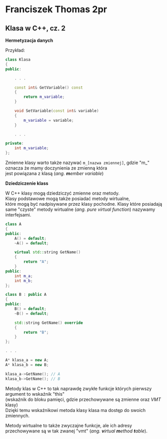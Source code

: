 # Franciszek Thomas 2pr

## **Klasa w C++, cz. 2**

**Hermetyzacja danych**

Przykład:

```cpp
class Klasa
{
public:

    . . .

    const int& GetVariable() const
    {
        return m_variable;
    }

    void SetVariable(const int& variable)
    {
        m_variable = variable;
    }

    . . .

private:
    int m_variable;
};
```

Zmienne klasy warto także nazywać `m_[nazwa zmiennej]`, gdzie "m_"  
oznacza że mamy doczynienia ze zmienną która  
jest powiązana z klasą (*ang. **m**ember variable*)

**Dziedziczenie klass**

W C++ klasy mogą dziedziczyć zmienne oraz metody.  
Klasy podstawowe mogą także posiadać metody wirtualne,  
które mogą być nadpisywane przez klasy pochodne.
Klasy które posiadają same "czyste" metody wirtualne (*ang. pure virtual function*) nazywamy interfejsami.  

```cpp
class A
{
public:
    A() = default;
    ~A() = default;

    virtual std::string GetName()
    {
        return "A";
    }
public:
    int m_a;
    int m_b;
};

class B : public A
{
public:
    B() = default;
    ~B() = default;

    std::string GetName() override
    {
        return "B";
    }
};

. . .

A* klasa_a = new A;
A* klasa_b = new B;

klasa_a->GetName(); // A
klasa_b->GetName(); // B
```

Metody klas w C++ to tak naprawdę zwykłe funkcje których pierwszy argument to wskaźnik "this"  
(wskaźnik do bloku pamięci, gdzie przechowywane są zmienne oraz *VMT* klasy)  
Dzięki temu wskaźnikowi metoda klasy klasa ma dostęp do swoich zmiennych.

Metody wirtualne to także zwyczajne funkcje, ale ich adresy  
przechowywane są w tak zwanej "vmt" (*ang. **v**irtual **m**ethod **t**able*).  
